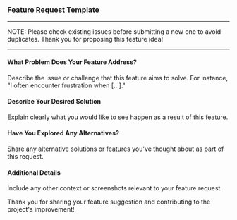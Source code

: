 
### Feature Request Template

---

NOTE: Please check existing issues before submitting a new one to avoid duplicates. Thank you for proposing this feature idea!

---

#### What Problem Does Your Feature Address?

Describe the issue or challenge that this feature aims to solve. For instance, "I often encounter frustration when [...]."

#### Describe Your Desired Solution

Explain clearly what you would like to see happen as a result of this feature.

#### Have You Explored Any Alternatives?

Share any alternative solutions or features you've thought about as part of this request.

#### Additional Details

Include any other context or screenshots relevant to your feature request.

Thank you for sharing your feature suggestion and contributing to the project's improvement!
